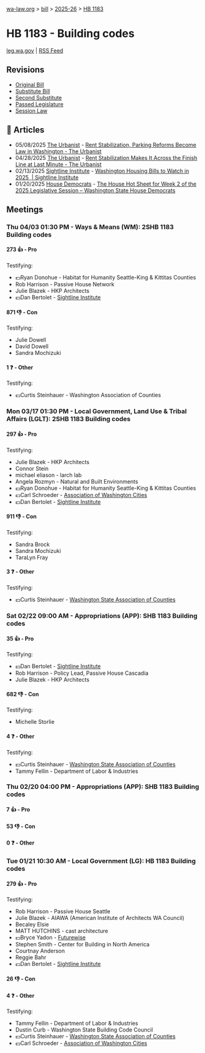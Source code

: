 [wa-law.org](/) > [bill](/bill/) > [2025-26](/bill/2025-26/) > [HB 1183](/bill/2025-26/hb/1183/)

# HB 1183 - Building codes
[leg.wa.gov](https://app.leg.wa.gov/billsummary?BillNumber=1183&Year=2025&Initiative=false) | [RSS Feed](./rss.xml)

## Revisions
* [Original Bill](1/)
* [Substitute Bill](S/)
* [Second Substitute](S2/)
* [Passed Legislature](S2.PL/)
* [Session Law](S2.SL/)

## 📰 Articles
* 05/08/2025 [The Urbanist](/org/the_urbanist/) - [Rent Stabilization, Parking Reforms Become Law in Washington - The Urbanist](https://www.theurbanist.org/2025/05/08/rent-stabilization-parking-reforms-become-law-in-washington/#:~:text=House%20Bill%201183)
* 04/28/2025 [The Urbanist](/org/the_urbanist/) - [Rent Stabilization Makes It Across the Finish Line at Last Minute - The Urbanist](https://www.theurbanist.org/2025/04/28/rent-stabilization-crosses-finish-line/#:~:text=building%20code%20reform)
* 02/13/2025 [Sightline Institute](/org/sightline_institute/) - [Washington Housing Bills to Watch in 2025  | Sightline Institute](https://www.sightline.org/2025/02/13/washington-housing-bills-to-watch-in-2025/#:~:text=HB%201183)
* 01/20/2025 [House Democrats](/org/house_democrats/) - [The House Hot Sheet for Week 2 of the 2025 Legislative Session – Washington State House Democrats](https://housedemocrats.wa.gov/blog/2025/01/20/the-house-hot-sheet-for-week-2-of-the-2025-legislative-session/#:~:text=HB%201183)

## Meetings
### Thu 04/03 01:30 PM - Ways & Means (WM): 2SHB 1183 Building codes
#### 273 👍 - Pro
Testifying:
* 💵Ryan Donohue - Habitat for Humanity Seattle-King & Kittitas Counties
* Rob Harrison - Passive House Network
* Julie Blazek - HKP Architects
* 💵Dan Bertolet - [Sightline Institute](/org/sightline_institute/)

#### 871 👎 - Con
Testifying:
* Julie Dowell
* David Dowell
* Sandra Mochizuki

#### 1 ❓ - Other
Testifying:
* 💵Curtis Steinhauer - Washington Association of Counties

### Mon 03/17 01:30 PM - Local Government, Land Use & Tribal Affairs (LGLT): 2SHB 1183 Building codes
#### 297 👍 - Pro
Testifying:
* Julie Blazek - HKP Architects
* Connor Stein
* michael eliason - larch lab
* Angela Rozmyn - Natural and Built Environments
* 💵Ryan Donohue - Habitat for Humanity Seattle-King & Kittitas Counties
* 💵Carl Schroeder - [Association of Washington Cities](/org/association_of_washington_cities/)
* 💵Dan Bertolet - [Sightline Institute](/org/sightline_institute/)

#### 911 👎 - Con
Testifying:
* Sandra Brock
* Sandra Mochizuki
* TaraLyn Fray

#### 3 ❓ - Other
Testifying:
* 💵Curtis Steinhauer - [Washington State Association of Counties](/org/washington_state_association_of_counties/)

### Sat 02/22 09:00 AM - Appropriations (APP): SHB 1183 Building codes
#### 35 👍 - Pro
Testifying:
* 💵Dan Bertolet - [Sightline Institute](/org/sightline_institute/)
* Rob Harrison - Policy Lead, Passive House Cascadia
* Julie Blazek - HKP Architects

#### 682 👎 - Con
Testifying:
* Michelle Storlie

#### 4 ❓ - Other
Testifying:
* 💵Curtis Steinhauer - [Washington State Association of Counties](/org/washington_state_association_of_counties/)
* Tammy Fellin - Department of Labor & Industries

### Thu 02/20 04:00 PM - Appropriations (APP): SHB 1183 Building codes
#### 7 👍 - Pro

#### 53 👎 - Con

#### 0 ❓ - Other

### Tue 01/21 10:30 AM - Local Government (LG): HB 1183 Building codes
#### 279 👍 - Pro
Testifying:
* Rob Harrison - Passive House Seattle
* Julie Blazek - AIAWA (American Institute of Architects WA Council)
* Becaley Elsie
* MATT HUTCHINS - cast architecture
* 💵Bryce Yadon - [Futurewise](/org/futurewise/)
* Stephen Smith - Center for Building in North America
* Courtnay Anderson
* Reggie Bahr
* 💵Dan Bertolet - [Sightline Institute](/org/sightline_institute/)

#### 26 👎 - Con

#### 4 ❓ - Other
Testifying:
* Tammy Fellin - Department of Labor & Industries
* Dustin Curb - Washington State Building Code Council
* 💵Curtis Steinhauer - [Washington State Association of Counties](/org/washington_state_association_of_counties/)
* 💵Carl Schroeder - [Association of Washington Cities](/org/association_of_washington_cities/)
